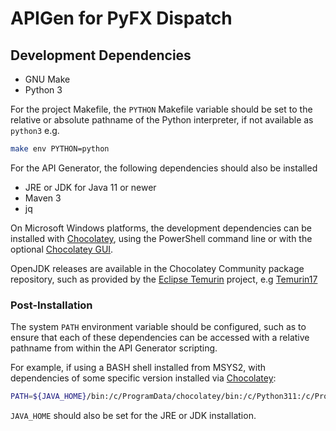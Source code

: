 APIGen for PyFX Dispatch
========================

## Development Dependencies

- GNU Make
- Python 3

For the project Makefile, the `PYTHON` Makefile variable should be set
to the relative or absolute pathname of the Python interpreter, if not
available as `python3` e.g.

```sh
make env PYTHON=python
```

For the API Generator, the following dependencies should also be
installed

- JRE or JDK for Java 11 or newer
- Maven 3
- jq

On Microsoft Windows platforms, the development dependencies can be
installed with [Chocolatey][choco], using the PowerShell command
line or with the optional [Chocolatey GUI][choco-gui].

OpenJDK releases are available in the Chocolatey Community package
repository, such as provided by the [Eclipse Temurin][temurin]
project, e.g [Temurin17][temurin17]

### Post-Installation

The system `PATH` environment variable should be configured, such as
to ensure that each of these dependencies can be accessed with a
relative pathname from within the API Generator scripting.

For example, if using a BASH shell installed from MSYS2, with
dependencies of some specific version installed via
[Chocolatey][choco]:

```sh
PATH=${JAVA_HOME}/bin:/c/ProgramData/chocolatey/bin:/c/Python311:/c/ProgramData/chocolatey/lib/maven/apache-maven-3.9.4/bin:${PATH}
```

`JAVA_HOME` should also be set for the JRE or JDK installation.


[choco]: https://community.chocolatey.org/
[choco-gui]: https://community.chocolatey.org/packages/ChocolateyGUI
[temurin]: https://projects.eclipse.org/projects/adoptium.temurin
[temurin17]: https://community.chocolatey.org/packages/Temurin17
